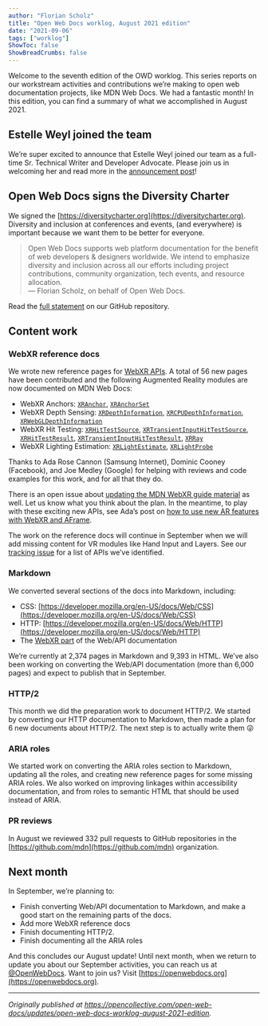 ```yaml
---
author: "Florian Scholz"
title: "Open Web Docs worklog, August 2021 edition"
date: "2021-09-06"
tags: ["worklog"]
ShowToc: false
ShowBreadCrumbs: false
---
```


Welcome to the seventh edition of the OWD worklog. This series reports on our workstream activities and contributions we’re making to open web documentation projects, like MDN Web Docs. We had a fantastic month! In this edition, you can find a summary of what we accomplished in August 2021.

## Estelle Weyl joined the team

We’re super excited to announce that Estelle Weyl joined our team as a full-time Sr. Technical Writer and Developer Advocate. Please join us in welcoming her and read more in the [announcement post](https://opencollective.com/open-web-docs/updates/estelle-weyl-joins-open-web-docs-staff)!

## Open Web Docs signs the Diversity Charter

We signed the [https://diversitycharter.org](https://diversitycharter.org). Diversity and inclusion at conferences and events, (and everywhere) is important because we want them to be better for everyone. 

>  Open Web Docs supports web platform documentation for the benefit of web developers & designers worldwide. We intend to emphasize diversity and inclusion across all our efforts including project contributions, community organization, tech events, and resource allocation.  
— Florian Scholz, on behalf of Open Web Docs.

Read the [full statement](https://github.com/openwebdocs/project/blob/main/diversity-inclusion.md) on our GitHub repository.

## Content work

### WebXR reference docs

We wrote new reference pages for [WebXR APIs](https://developer.mozilla.org/en-US/docs/Web/API/WebXR_Device_API#webxr_reference_docs). A total of 56 new pages have been contributed and the following Augmented Reality modules are now documented on MDN Web Docs:

* WebXR Anchors: <code>[XRAnchor](https://developer.mozilla.org/en-US/docs/Web/API/XRAnchor)</code>, <code>[XRAnchorSet](https://developer.mozilla.org/en-US/docs/Web/API/XRAnchorSet)</code>
* WebXR Depth Sensing: <code>[XRDepthInformation](https://developer.mozilla.org/en-US/docs/Web/API/XRDepthInformation)</code>, <code>[XRCPUDepthInformation](https://developer.mozilla.org/en-US/docs/Web/API/XRCPUDepthInformation)</code>, <code>[XRWebGLDepthInformation](https://developer.mozilla.org/en-US/docs/Web/API/XRWebGLDepthInformation)</code>
* WebXR Hit Testing: <code>[XRHitTestSource](https://developer.mozilla.org/en-US/docs/Web/API/XRHitTestSource)</code>, <code>[XRTransientInputHitTestSource](https://developer.mozilla.org/en-US/docs/Web/API/XRTransientInputHitTestSource)</code>, <code>[XRHitTestResult](https://developer.mozilla.org/en-US/docs/Web/API/XRHitTestResult)</code>, <code>[XRTransientInputHitTestResult](https://developer.mozilla.org/en-US/docs/Web/API/XRTransientInputHitTestResult)</code>, <code>[XRRay](https://developer.mozilla.org/en-US/docs/Web/API/XRRay)</code>
* WebXR Lighting Estimation: <code>[XRLightEstimate](https://developer.mozilla.org/en-US/docs/Web/API/XRLightEstimate)</code>, <code>[XRLightProbe](https://developer.mozilla.org/en-US/docs/Web/API/XRLightProbe)</code>

Thanks to Ada Rose Cannon (Samsung Internet), Dominic Cooney (Facebook), and Joe Medley (Google) for helping with reviews and code examples for this work, and for all that they do.

There is an open issue about [updating the MDN WebXR guide material](https://github.com/mdn/content/issues/7276) as well. Let us know what you think about the plan. In the meantime, to play with these exciting new APIs, see Ada’s post on [how to use new AR features with WebXR and AFrame](https://medium.com/samsung-internet-dev/use-new-augmented-reality-features-with-just-a-few-lines-of-code-with-webxr-and-aframe-c6f3f5789345).

The work on the reference docs will continue in September when we will add missing content for VR modules like Hand Input and Layers. See our [tracking issue](https://github.com/openwebdocs/project/issues/35) for a list of APIs we’ve identified.

### Markdown

We converted several sections of the docs into Markdown, including:

* CSS: [https://developer.mozilla.org/en-US/docs/Web/CSS](https://developer.mozilla.org/en-US/docs/Web/CSS)
* HTTP: [https://developer.mozilla.org/en-US/docs/Web/HTTP](https://developer.mozilla.org/en-US/docs/Web/HTTP)
* The [WebXR part](https://developer.mozilla.org/en-US/docs/Web/API/WebXR_Device_API) of the Web/API documentation

We’re currently at 2,374 pages in Markdown and 9,393 in HTML. We’ve also been working on converting the Web/API documentation (more than 6,000 pages) and expect to publish that in September.

### HTTP/2

This month we did the preparation work to document HTTP/2. We started by converting our HTTP documentation to Markdown, then made a plan for 6 new documents about HTTP/2. The next step is to actually write them 😜

### ARIA roles

We started work on converting the ARIA roles section to Markdown, updating all the roles, and creating new reference pages for some missing ARIA roles. We also worked on improving linkages within accessibility documentation, and from roles to semantic HTML that should be used instead of ARIA.

### PR reviews

In August we reviewed 332 pull requests to GitHub repositories in the [https://github.com/mdn](https://github.com/mdn) organization.

## Next month

In September, we’re planning to:

* Finish converting Web/API documentation to Markdown, and make a good start on the remaining parts of the docs.
* Add more WebXR reference docs
* Finish documenting HTTP/2.
* Finish documenting all the ARIA roles

And this concludes our August update! Until next month, when we return to update you about our September activities, you can reach us at [@OpenWebDocs](https://twitter.com/OpenWebDocs). Want to join us? Visit [https://openwebdocs.org](https://openwebdocs.org). 

---

_Originally published at https://opencollective.com/open-web-docs/updates/open-web-docs-worklog-august-2021-edition._